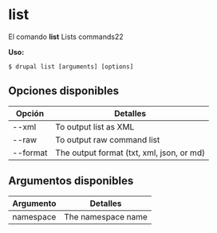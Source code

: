 # list
El comando **list** Lists commands22

**Uso:**
```
$ drupal list [arguments] [options] 
```

## Opciones disponibles
Opción | Detalles
-------|-------------
--xml | To output list as XML
--raw | To output raw command list
--format | The output format (txt, xml, json, or md)

## Argumentos disponibles
Argumento | Detalles
---------|-------------
namespace | The namespace name
